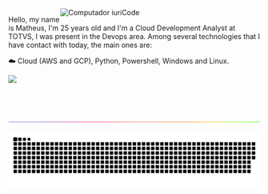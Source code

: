 <img src="https://camo.githubusercontent.com/4c8d92806e3c2322a2c390ffa0019c1d6f78a4d82108aa6946863ae362a763c8/68747470733a2f2f69322e77702e636f6d2f616c6c68746163636573732e696e666f2f77702d636f6e74656e742f75706c6f6164732f323031382f30332f70726f6772616d6d696e672e6769663f6669743d313238312532433731362673736c3d31" min-width="400px" max-width="400px" width="400px" align="right" alt="Computador iuriCode">

<p align="left"> 
  Hello, my name is Matheus, I'm 25 years old and I'm a Cloud Development Analyst at TOTVS, I was present in the Devops area. Among several technologies that I have contact with today, the main ones are:
  
  ☁️ Cloud (AWS and GCP), Python, Powershell, Windows and Linux.

</p>

<p align="left">
  <a href="https://linkedin.com/in/mattborgesdev/" alt="Linkedin">
  <img src="https://img.shields.io/badge/-Linkedin-0e76a8?style=flat-square&logo=Linkedin&logoColor=white" /></a>
  
</p>  

<br/>

<br/>

<br/>

<img align="center" src="https://github.com/mattborgesdev/mattborgesdev/blob/main/images/rainbow-line.png">

<br/>

![snake game](https://github.com/mattborgesdev/mattborgesdev/blob/main/animations/github-contribution-grid-snake.svg)


